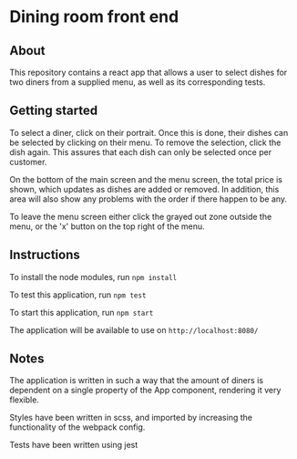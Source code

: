 # Dining room front end

## About
This repository contains a react app that allows a user to select dishes for two diners from a supplied menu, as well as its corresponding tests.

## Getting started
To select a diner, click on their portrait. Once this is done, their dishes can be selected by clicking on their menu. To remove the selection, click the dish again. This assures that each dish can only be selected once per customer.

On the bottom of the main screen and the menu screen, the total price is shown, which updates as dishes are added or removed. In addition, this area will also show any problems with the order if there happen to be any.

To leave the menu screen either click the grayed out zone outside the menu, or the 'x' button on the top right of the menu.

## Instructions
To install the node modules, run `npm install`

To test this application, run `npm test`

To start this application, run `npm start`

The application will be available to use on `http://localhost:8080/`

## Notes
The application is written in such a way that the amount of diners is dependent on a single property of the App component, rendering it very flexible.

Styles have been written in scss, and imported by increasing the functionality of the webpack config.

Tests have been written using jest